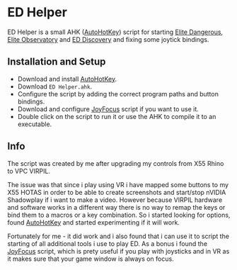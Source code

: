 # ED Helper
ED Helper is a small AHK ([AutoHotKey](https://www.autohotkey.com/)) script for starting [Elite Dangerous](https://www.elitedangerous.com/), [Elite Observatory](https://github.com/Xjph/EliteObservatory) and [ED Discovery](https://github.com/EDDiscovery/EDDiscovery) and fixing some joytick bindings.

## Installation and Setup
  * Download and install [AutoHotKey](https://www.autohotkey.com/).
  * Download `ED Helper.ahk`.
  * Configure the script by adding the correct program paths and button bindings.
  * Download and configure [JoyFocus](https://github.com/RetroRodent/joyfocus) script if you want to use it.
  * Double click on the script to run it or use the AHK to compile it to an executable.

## Info
The script was created by me after upgrading my controls from X55 Rhino to VPC VIRPIL. 

The issue was that since i play using VR i have mapped some buttons to my X55 HOTAS in order to be able to create screenshots and start/stop nVIDIA Shadowplay if i want to make a video. However because VIRPIL hardware and software works in a different way there is no way to remap the keys or bind them to a macros or a key combination. So i started looking for options, found [AutoHotKey](https://www.autohotkey.com/) and started experimenting if it will work.

Fortunately for me - it did work and i also found that i can use it to script the starting of all additional tools i use to play ED. As a bonus i found the [JoyFocus](https://github.com/RetroRodent/joyfocus) script, which is prety useful if you play with joysticks and in VR as it makes sure that your game window is always on focus.
